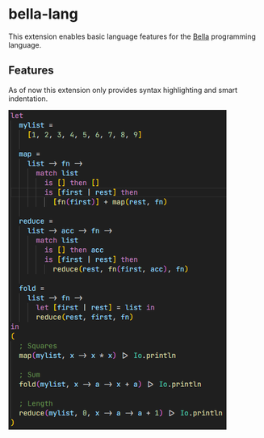 # bella-lang

This extension enables basic language features for the [Bella](https://github.com/mystpi/bella) programming language.

## Features

As of now this extension only provides syntax highlighting and smart indentation.

![feature X](images/example.png)
